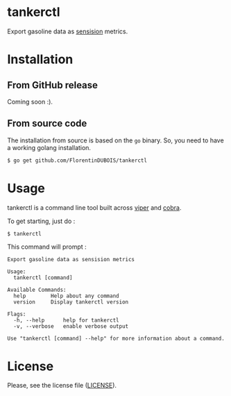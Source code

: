 # tankerctl

Export gasoline data as [sensision](http://www.warp10.io/getting-started/#data-format) metrics.

# Installation

## From GitHub release

Coming soon :).

## From source code

The installation from source is based on the `go` binary. So, you need to have a working golang installation.

```sh
$ go get github.com/FlorentinDUBOIS/tankerctl
```

# Usage

tankerctl is a command line tool built across [viper](https://github.com/spf13/viper) and [cobra](https://github.com/spf13/cobra).

To get starting, just do :

```sh
$ tankerctl
```

This command will prompt :

```
Export gasoline data as sensision metrics

Usage:
  tankerctl [command]

Available Commands:
  help        Help about any command
  version     Display tankerctl version

Flags:
  -h, --help      help for tankerctl
  -v, --verbose   enable verbose output

Use "tankerctl [command] --help" for more information about a command.
```

# License

Please, see the license file ([LICENSE](https://github.com/FlorentinDUBOIS/tankerctl/blob/master/LICENSE)).